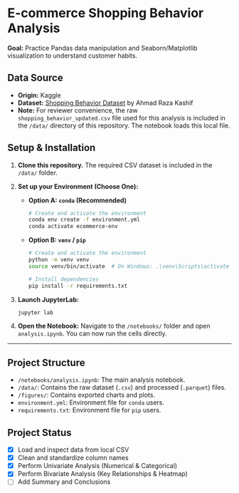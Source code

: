 # E-commerce Shopping Behavior Analysis

**Goal:** Practice Pandas data manipulation and Seaborn/Matplotlib visualization to understand customer habits.

## Data Source
* **Origin:** Kaggle
* **Dataset:** [Shopping Behavior Dataset](https://www.kaggle.com/datasets/ahmadrazakashif/shopping-behavior-dataset) by Ahmad Raza Kashif
* **Note:** For reviewer convenience, the raw `shopping_behavior_updated.csv` file used for this analysis is included in the `/data/` directory of this repository. The notebook loads this local file.

## Setup & Installation

1.  **Clone this repository.** The required CSV dataset is included in the `/data/` folder.

2.  **Set up your Environment (Choose One):**

    * **Option A: `conda` (Recommended)**
        ```bash
        # Create and activate the environment
        conda env create -f environment.yml
        conda activate ecommerce-env
        ```

    * **Option B: `venv` / `pip`**
        ```bash
        # Create and activate the environment
        python -m venv venv
        source venv/bin/activate  # On Windows: .\venv\Scripts\activate

        # Install dependencies
        pip install -r requirements.txt
        ```

3.  **Launch JupyterLab:**
    ```bash
    jupyter lab
    ```

4.  **Open the Notebook:** Navigate to the `/notebooks/` folder and open `analysis.ipynb`. You can now run the cells directly.

---

## Project Structure
* `/notebooks/analysis.ipynb`: The main analysis notebook.
* `/data/`: Contains the raw dataset (`.csv`) and processed (`.parquet`) files.
* `/figures/`: Contains exported charts and plots.
* `environment.yml`: Environment file for `conda` users.
* `requirements.txt`: Environment file for `pip` users.

## Project Status
- [x] Load and inspect data from local CSV
- [x] Clean and standardize column names
- [x] Perform Univariate Analysis (Numerical & Categorical)
- [x] Perform Bivariate Analysis (Key Relationships & Heatmap)
- [ ] Add Summary and Conclusions